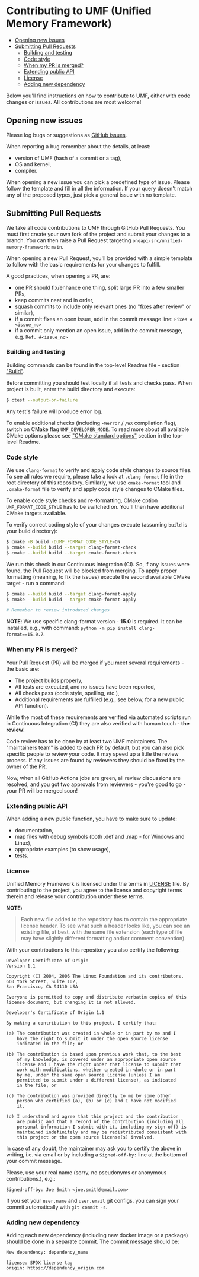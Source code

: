 # Contributing to UMF (Unified Memory Framework)


<!-- TODO: Add [Naming convention](#naming-convention) section -->
- [Opening new issues](#opening-new-issues)
- [Submitting Pull Requests](#submitting-pull-requests)
    - [Building and testing](#building-and-testing)
    - [Code style](#code-style)
    - [When my PR is merged?](#when-my-PR-is-merged)
    - [Extending public API](#extending-public-api)
    - [License](#license)
    - [Adding new dependency](#adding-new-dependency)

Below you'll find instructions on how to contribute to UMF, either with code changes
or issues. All contributions are most welcome!

## Opening new issues

Please log bugs or suggestions as [GitHub issues](https://github.com/oneapi-src/unified-memory-framework/issues).

When reporting a bug remember about the details, at least:
- version of UMF (hash of a commit or a tag),
- OS and kernel,
- compiler.

When opening a new issue you can pick a predefined type of issue. Please follow
the template and fill in all the information. If your query doesn't match any of
the proposed types, just pick a general issue with no template.

## Submitting Pull Requests

We take all code contributions to UMF through GitHub Pull Requests.
You must first create your own fork of the project and submit your changes to a branch.
You can then raise a Pull Request targeting `oneapi-src/unified-memory-framework:main`.

When opening a new Pull Request, you'll be provided with a simple template
to follow with the basic requirements for your changes to fulfill.

A good practices, when opening a PR, are:
 - one PR should fix/enhance one thing, split large PR into a few smaller PRs,
 - keep commits neat and in order,
 - squash commits to include only relevant ones (no "fixes after review" or similar),
 - if a commit fixes an open issue, add in the commit message line: `Fixes #<issue_no>`
 - if a commit only mention an open issue, add in the commit message, e.g. `Ref. #<issue_no>`

### Building and testing

Building commands can be found in the top-level Readme file - section
["Build"](./README.md#build).

Before committing you should test locally if all tests and checks pass.
When project is built, enter the build directory and execute:

```bash
$ ctest --output-on-failure
```

Any test's failure will produce error log.

To enable additional checks (including `-Werror` / `/WX` compilation flag), switch on CMake flag
`UMF_DEVELOPER_MODE`. To read more about all available CMake options please see
["CMake standard options"](./README.md#cmake-standard-options) section in the top-level Readme.

### Code style
We use `clang-format` to verify and apply code style changes to source files. 
To see all rules we require, please take a look at `.clang-format` file in the 
root directory of this repository. Similarly, we use `cmake-format` tool and
`.cmake-format` file to verify and apply code style changes to CMake files.

To enable code style checks and re-formatting, CMake option `UMF_FORMAT_CODE_STYLE` has to
be switched on. You'll then have additional CMake targets available.

To verify correct coding style of your changes execute (assuming `build` is your build directory):

```bash
$ cmake -B build -DUMF_FORMAT_CODE_STYLE=ON
$ cmake --build build --target clang-format-check
$ cmake --build build --target cmake-format-check
```

We run this check in our Continuous Integration (CI). So, if any issues were found,
the Pull Request will be blocked from merging. To apply proper formatting (meaning,
to fix the issues) execute the second available CMake target - run a command:

```bash
$ cmake --build build --target clang-format-apply
$ cmake --build build --target cmake-format-apply

# Remember to review introduced changes
```

**NOTE**: We use specific clang-format version - **15.0** is required. It can be installed,
e.g., with command: `python -m pip install clang-format==15.0.7`.

### When my PR is merged?

Your Pull Request (PR) will be merged if you meet several requirements - the basic are:
- The project builds properly,
- All tests are executed, and no issues have been reported,
- All checks pass (code style, spelling, etc.),
- Additional requirements are fulfilled (e.g., see below, for a new public API function).

While the most of these requirements are verified via automated scripts run in
Continuous Integration (CI) they are also verified with human touch - **the review**!

Code review has to be done by at least two UMF maintainers. The "maintainers team"
is added to each PR by default, but you can also pick specific people to review
your code. It may speed up a little the review process. If any issues are found by
reviewers they should be fixed by the owner of the PR.

Now, when all GitHub Actions jobs are green, all review discussions are resolved, and
you got two approvals from reviewers - you're good to go - your PR will be merged soon!

### Extending public API

When adding a new public function, you have to make sure to update:
- documentation,
- map files with debug symbols (both .def and .map - for Windows and Linux),
- appropriate examples (to show usage),
- tests.

<!--
### Naming convention
TODO: add this section and re-format whole codebase to use such convention
-->

### License

Unified Memory Framework is licensed under the terms in [LICENSE](./LICENSE.TXT) file. By contributing to the project,
you agree to the license and copyright terms therein and release your contribution under these terms.

**NOTE:**
>Each new file added to the repository has to contain the appropriate license header. To see what
>such a header looks like, you can see an existing file, at best, with the same file extension
>(each type of file may have slightly different formatting and/or comment convention).

With your contributions to this repository you also certify the following:

```
Developer Certificate of Origin
Version 1.1

Copyright (C) 2004, 2006 The Linux Foundation and its contributors.
660 York Street, Suite 102,
San Francisco, CA 94110 USA

Everyone is permitted to copy and distribute verbatim copies of this
license document, but changing it is not allowed.

Developer's Certificate of Origin 1.1

By making a contribution to this project, I certify that:

(a) The contribution was created in whole or in part by me and I
    have the right to submit it under the open source license
    indicated in the file; or

(b) The contribution is based upon previous work that, to the best
    of my knowledge, is covered under an appropriate open source
    license and I have the right under that license to submit that
    work with modifications, whether created in whole or in part
    by me, under the same open source license (unless I am
    permitted to submit under a different license), as indicated
    in the file; or

(c) The contribution was provided directly to me by some other
    person who certified (a), (b) or (c) and I have not modified
    it.

(d) I understand and agree that this project and the contribution
    are public and that a record of the contribution (including all
    personal information I submit with it, including my sign-off) is
    maintained indefinitely and may be redistributed consistent with
    this project or the open source license(s) involved.
```

In case of any doubt, the maintainer may ask you to certify the above in writing, i.e.
via email or by including a `Signed-off-by:` line at the bottom of your commit message.

Please, use your real name (sorry, no pseudonyms or anonymous contributions.), e.g.:

    Signed-off-by: Joe Smith <joe.smith@email.com>

If you set your `user.name` and `user.email` git configs, you can sign your
commit automatically with `git commit -s`.

### Adding new dependency

Adding each new dependency (including new docker image or a package) should be done in
a separate commit. The commit message should be:

```
New dependency: dependency_name

license: SPDX license tag
origin: https://dependency_origin.com
```
